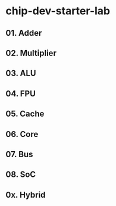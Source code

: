 # chip-dev-starter-lab

## 01. Adder

## 02. Multiplier

## 03. ALU

## 04. FPU

## 05. Cache

## 06. Core

## 07. Bus

## 08. SoC

## 0x. Hybrid